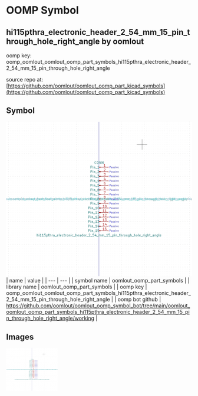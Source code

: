 # OOMP Symbol  
## hi115pthra_electronic_header_2_54_mm_15_pin_through_hole_right_angle  by oomlout  
  
oomp key: oomp_oomlout_oomlout_oomp_part_symbols_hi115pthra_electronic_header_2_54_mm_15_pin_through_hole_right_angle  
  
source repo at: [https://github.com/oomlout/oomlout_oomp_part_kicad_symbols](https://github.com/oomlout/oomlout_oomp_part_kicad_symbols)  
## Symbol  
  
[![working.png](working_600.png)](working.png)  
| name | value | 
| --- | --- | 
| symbol name | oomlout_oomp_part_symbols | 
| library name | oomlout_oomp_part_symbols | 
| oomp key | oomp_oomlout_oomlout_oomp_part_symbols_hi115pthra_electronic_header_2_54_mm_15_pin_through_hole_right_angle | 
| oomp bot github | https://github.com/oomlout/oomlout_oomp_symbol_bot/tree/main/oomlout_oomlout_oomp_part_symbols_hi115pthra_electronic_header_2_54_mm_15_pin_through_hole_right_angle/working | 
## Images  
  
[![working.png](working_140.png)](working.png)  
